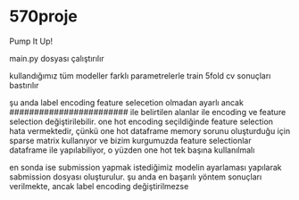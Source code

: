 # 570proje

Pump It Up!

main.py dosyası çalıştırılır

kullandığımız tüm modeller farklı parametrelerle train 5fold cv sonuçları bastırılır

şu anda label encoding feature selecetion olmadan ayarlı ancak ######################## ile belirtilen alanlar ile encoding ve feature selection değiştirilebilir. one hot encoding seçildiğinde feature selection hata vermektedir, çünkü one hot dataframe memory sorunu oluşturduğu için sparse matrix kullanıyor ve bizim kurgumuzda feature selectionlar dataframe ile yapılabiliyor, o yüzden one hot tek başına kullanılmalı

en sonda ise submission yapmak istediğimiz modelin ayarlaması yapılarak sabmission dosyası oluşturulur. şu anda en başarılı yöntem sonuçları verilmekte, ancak label encoding değiştirilmezse
